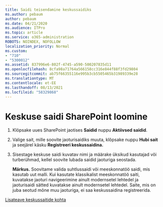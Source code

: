 ```yaml
---
title: Saidi teisendamine keskussaidiks
ms.author: pebaum
author: pebaum
ms.date: 04/21/2020
ms.audience: ITPro
ms.topic: article
ms.service: o365-administration
ROBOTS: NOINDEX, NOFOLLOW
localization_priority: Normal
ms.custom:
- "710"
- "5300012"
ms.assetid: 837996e6-802f-4745-a590-500207835d11
ms.openlocfilehash: 8cfa98a71764a566158cc316e844f88f3fd29804
ms.sourcegitcommit: ab75f66355116e995b3cb5505465b31989339e28
ms.translationtype: MT
ms.contentlocale: et-EE
ms.lasthandoff: 08/13/2021
ms.locfileid: "58329868"
---
```

# <a name="create-a-sharepoint-hub-site"></a>Keskuse saidi SharePoint loomine

1. Klõpsake uues SharePoint jaotises **Saidid** nuppu **Aktiivsed saidid**.

2. Valige sait, mille soovite jaoturisaidiks muuta, klõpsake nuppu **Hubi sait** ja seejärel käsku **Registreeri keskussaidina.**

3. Sisestage keskuse saidi kuvatav nimi ja määrake üksikud kasutajad või turberühmad, kellel soovite lubada saidid jaoturiga seostada.

    **Märkus.** Soovitame valida suhtlussaidi või meeskonnatöö saidi, mis kasutab uut malli. Kui kasutate klassikalist meeskonnatöö saiti, kuvatakse jaoturi navigeerimine ainult modernsetel lehtedel ja jaoturisaidi sätted kuvatakse ainult modernsetel lehtedel. Saite, mis on juba seotud mõne muu jaoturiga, ei saa keskussaidina registreerida.
  
[Lisateave keskussaitide kohta](https://go.microsoft.com/fwlink/?linkid=869149)
  